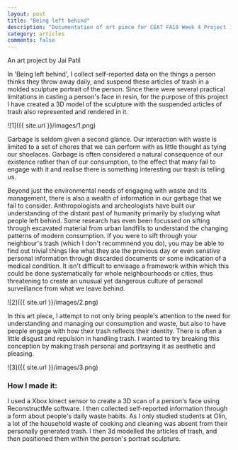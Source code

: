 ```yaml
---
layout: post
title: "Being left behind"
description: "Documentation of art piece for CEAT FA18 Week 4 Project 1"
category: articles
comments: false
---
```


An art project by Jai Patil

In 'Being left behind', I collect self-reported data on the things a person thinks they throw away daily, and suspend these articles
of trash in a molded sculpture portrait of the person. Since there were several practical limitations in casting a person's face in resin, for the purpose of this project I have created a 3D model of the sculpture with the suspended articles of trash also represented and rendered in it.

![1]({{ site.url }}/images/1.png)

Garbage is seldom given a second glance. Our interaction with waste is limited to a set of chores that we 
can perform with as little thought as tying our shoelaces. Garbage is often considered a natural consequence of our existence rather
than of our consumption, to the effect that many fail to engage with it and realise there is something interesting our trash is telling us.

Beyond just the environmental needs of engaging with waste and its management, there is also a wealth of information in our garbage that
we fail to consider. Anthropologists and archeologists have built our understanding of the distant past of humanity primarily by studying
what people left behind. Some research has even been focussed on sifting through excavated material from urban landfills to understand the
changing patterns of modern consumption.
If you were to sift through your neighbour's trash (which I don't recommnend you do), you may be
able to find out trivial things like what they ate the previous day or even senstive personal information through discarded documents
or some indication of a medical condition. It isn't difficult to envisage a framework within which this could be done systematically
for whole neighbourhoods or cities, thus threatening to create an unusual yet dangerous culture of personal surveillance from what we
leave behind.  

![2]({{ site.url }}/images/2.png)

In this art piece, I attempt to not only bring people's attention to the need for understanding and managing our consumption and waste,
but also to have people engage with how their trash reflects their identity. There is often a little disgust and repulsion in handling
trash. I wanted to try breaking this conception by making trash personal and portraying it as aesthetic and pleasing.

![3]({{ site.url }}/images/3.png)

### How I made it:

I used a Xbox kinect sensor to create a 3D scan of a person's face using ReconstructMe software. I then collected self-reported 
information through a form about people's daily waste habits. As I only studied students at Olin, a lot of the household waste of cooking
and cleaning was absent from their personally generated trash. I then 3d modelled the articles of trash, and then positioned them within
the person's portrait sculpture. 

